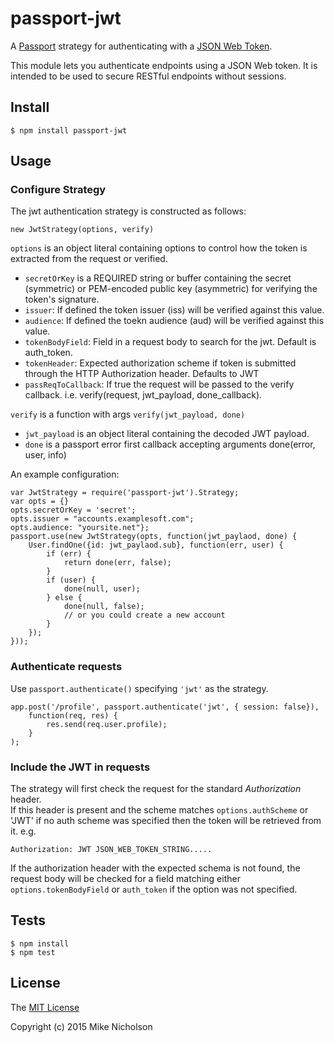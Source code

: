 # passport-jwt

A [Passport](http://passportjs.org/) strategy for authenticating with a [JSON Web Token](http://jwt.io).

This module lets you authenticate endpoints using a JSON Web token. It is intended to be used to secure RESTful
endpoints without sessions.

## Install

    $ npm install passport-jwt

## Usage

### Configure Strategy

The jwt authentication strategy is constructed as follows: 
    
    new JwtStrategy(options, verify)

`options` is an object literal containing options to control how the token is extracted from the request or verified.
* `secretOrKey` is a REQUIRED string or buffer containing the secret (symmetric) or PEM-encoded public key (asymmetric) for verifying the token's signature.
* `issuer`: If defined the token issuer (iss) will be verified against this value.
* `audience`: If defined the toekn audience (aud) will be verified against this value.
* `tokenBodyField`: Field in a request body to search for the jwt.  Default is auth_token.
* `tokenHeader`: Expected authorization scheme if token is submitted through the HTTP Authorization header. Defaults to JWT
* `passReqToCallback`: If true the request will be passed to the verify callback. i.e. verify(request, jwt_payload, done_callback).

`verify` is a function with args `verify(jwt_payload, done)`
* `jwt_payload` is an object literal containing the decoded JWT payload.
* `done` is a passport error first callback accepting arguments done(error, user, info)

An example configuration: 

    var JwtStrategy = require('passport-jwt').Strategy;
    var opts = {}
    opts.secretOrKey = 'secret';
    opts.issuer = "accounts.examplesoft.com";
    opts.audience: "yoursite.net"};
    passport.use(new JwtStrategy(opts, function(jwt_paylaod, done) {
        User.findOne({id: jwt_paylaod.sub}, function(err, user) {
            if (err) {
                return done(err, false);
            }
            if (user) {
                done(null, user);
            } else {
                done(null, false);
                // or you could create a new account
            }
        });
    }));


### Authenticate requests

Use `passport.authenticate()` specifying `'jwt'` as the strategy.


    app.post('/profile', passport.authenticate('jwt', { session: false}), 
        function(req, res) {
            res.send(req.user.profile);
        }
    );

### Include the JWT in requests

The strategy will first check the request for the standard *Authorization* header.  
If this header is present and the scheme matches `options.authScheme` or 'JWT' if no 
auth scheme was specified then the token will be retrieved from it. e.g.

    Authorization: JWT JSON_WEB_TOKEN_STRING.....

If the authorization header with the expected schema is not found, the request body will be
checked for a field matching either `options.tokenBodyField` or `auth_token` if the option was not specified.


## Tests

    $ npm install
    $ npm test

## License

The [MIT License](http://opensource.org/licenses/MIT)

Copyright (c) 2015 Mike Nicholson
